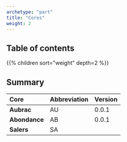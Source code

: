 ```yaml
---
archetype: "part"
title: "Cores"
weight: 2
---
```


## Table of contents

{{% children sort="weight" depth=2 %}}

## Summary


| Core            |  Abbreviation  |   Version    |
|:----------------|:---------------|:-------------|
| **Aubrac**      | AU             | 0.0.1        |
| **Abondance**   | AB             | 0.0.1        |
| **Salers**      | SA             |              |